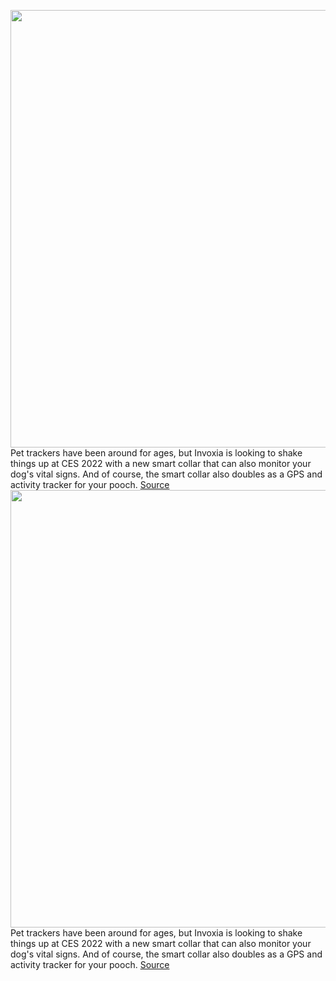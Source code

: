 <img src='https://cdn.vox-cdn.com/thumbor/ZEoH-U4goX_sB7SztTys9Q_oIhM=/0x0:6000x4000/1200x800/filters:focal(2520x1520:3480x2480)/cdn.vox-cdn.com/uploads/chorus_image/image/70344312/Smart_Dog_Collar_Logo___Invoxia.0.jpg' width='700px' /><br/>
Pet trackers have been around for ages, but Invoxia is looking to shake things up at CES 2022 with a new smart collar that can also monitor your dog's vital signs. And of course, the smart collar also doubles as a GPS and activity tracker for your pooch.
<a href='https://www.theverge.com/2022/1/3/22857166/invoxia-pet-tracker-smart-collar-heart-rate-dogs'> Source <a/><img src='https://cdn.vox-cdn.com/thumbor/ZEoH-U4goX_sB7SztTys9Q_oIhM=/0x0:6000x4000/1200x800/filters:focal(2520x1520:3480x2480)/cdn.vox-cdn.com/uploads/chorus_image/image/70344312/Smart_Dog_Collar_Logo___Invoxia.0.jpg' width='700px' /><br/>
Pet trackers have been around for ages, but Invoxia is looking to shake things up at CES 2022 with a new smart collar that can also monitor your dog's vital signs. And of course, the smart collar also doubles as a GPS and activity tracker for your pooch.
<a href='https://www.theverge.com/2022/1/3/22857166/invoxia-pet-tracker-smart-collar-heart-rate-dogs'> Source <a/>
